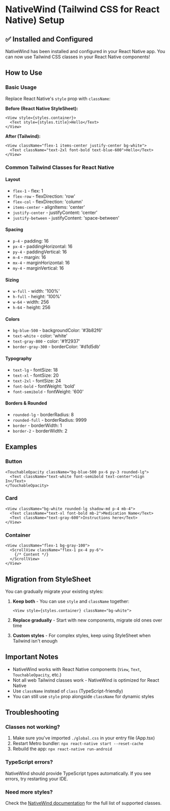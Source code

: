 # NativeWind (Tailwind CSS for React Native) Setup

## ✅ Installed and Configured

NativeWind has been installed and configured in your React Native app. You can now use Tailwind CSS classes in your React Native components!

## How to Use

### Basic Usage

Replace React Native's `style` prop with `className`:

**Before (React Native StyleSheet):**
```tsx
<View style={styles.container}>
  <Text style={styles.title}>Hello</Text>
</View>
```

**After (Tailwind):**
```tsx
<View className="flex-1 items-center justify-center bg-white">
  <Text className="text-2xl font-bold text-blue-600">Hello</Text>
</View>
```

### Common Tailwind Classes for React Native

#### Layout
- `flex-1` - flex: 1
- `flex-row` - flexDirection: 'row'
- `flex-col` - flexDirection: 'column'
- `items-center` - alignItems: 'center'
- `justify-center` - justifyContent: 'center'
- `justify-between` - justifyContent: 'space-between'

#### Spacing
- `p-4` - padding: 16
- `px-4` - paddingHorizontal: 16
- `py-4` - paddingVertical: 16
- `m-4` - margin: 16
- `mx-4` - marginHorizontal: 16
- `my-4` - marginVertical: 16

#### Sizing
- `w-full` - width: '100%'
- `h-full` - height: '100%'
- `w-64` - width: 256
- `h-64` - height: 256

#### Colors
- `bg-blue-500` - backgroundColor: '#3b82f6'
- `text-white` - color: 'white'
- `text-gray-800` - color: '#1f2937'
- `border-gray-300` - borderColor: '#d1d5db'

#### Typography
- `text-lg` - fontSize: 18
- `text-xl` - fontSize: 20
- `text-2xl` - fontSize: 24
- `font-bold` - fontWeight: 'bold'
- `font-semibold` - fontWeight: '600'

#### Borders & Rounded
- `rounded-lg` - borderRadius: 8
- `rounded-full` - borderRadius: 9999
- `border` - borderWidth: 1
- `border-2` - borderWidth: 2

## Examples

### Button
```tsx
<TouchableOpacity className="bg-blue-500 px-6 py-3 rounded-lg">
  <Text className="text-white font-semibold text-center">Sign In</Text>
</TouchableOpacity>
```

### Card
```tsx
<View className="bg-white rounded-lg shadow-md p-4 mb-4">
  <Text className="text-xl font-bold mb-2">Medication Name</Text>
  <Text className="text-gray-600">Instructions here</Text>
</View>
```

### Container
```tsx
<View className="flex-1 bg-gray-100">
  <ScrollView className="flex-1 px-4 py-6">
    {/* Content */}
  </ScrollView>
</View>
```

## Migration from StyleSheet

You can gradually migrate your existing styles:

1. **Keep both** - You can use `style` and `className` together:
   ```tsx
   <View style={styles.container} className="bg-white">
   ```

2. **Replace gradually** - Start with new components, migrate old ones over time

3. **Custom styles** - For complex styles, keep using StyleSheet when Tailwind isn't enough

## Important Notes

- NativeWind works with React Native components (`View`, `Text`, `TouchableOpacity`, etc.)
- Not all web Tailwind classes work - NativeWind is optimized for React Native
- Use `className` instead of `class` (TypeScript-friendly)
- You can still use `style` prop alongside `className` for dynamic styles

## Troubleshooting

### Classes not working?
1. Make sure you've imported `./global.css` in your entry file (App.tsx)
2. Restart Metro bundler: `npx react-native start --reset-cache`
3. Rebuild the app: `npx react-native run-android`

### TypeScript errors?
NativeWind should provide TypeScript types automatically. If you see errors, try restarting your IDE.

### Need more styles?
Check the [NativeWind documentation](https://www.nativewind.dev/) for the full list of supported classes.


